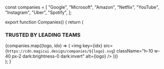 const companies = [
  "Google",
  "Microsoft",
  "Amazon",
  "Netflix",
  "YouTube",
  "Instagram",
  "Uber",
  "Spotify",
];
 
export function Companies() {
  return (
    <section id="companies">
      <div className="py-14">
        <div className="container mx-auto px-4 md:px-8">
          <h3 className="text-center text-sm font-semibold text-gray-500">
            TRUSTED BY LEADING TEAMS
          </h3>
          <div className="relative mt-6">
            <div className="grid grid-cols-2 place-items-center gap-2 md:grid-cols-4 xl:grid-cols-8 xl:gap-4">
              {companies.map((logo, idx) => (
                <img
                  key={idx}
                  src={`https://cdn.magicui.design/companies/${logo}.svg`}
                  className="h-10 w-40 px-2 dark:brightness-0 dark:invert"
                  alt={logo}
                />
              ))}
            </div>
          </div>
        </div>
      </div>
    </section>
  );
}